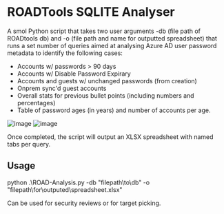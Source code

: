 # ROADTools SQLITE Analyser
A smol Python script that takes two user arguments -db (file path of ROADtools db) and -o (file path and name for outputted spreadsheet) that runs a set number of queries aimed at analysing Azure AD user password metadata to identify the following cases:

- Accounts w/ passwords > 90 days
- Accounts w/ Disable Password Expirary
- Accounts and guests w/ unchanged passwords (from creation)
- Onprem sync'd guest accounts
- Overall stats for previous bullet points (including numbers and percentages)
- Table of password ages (in years) and number of accounts per age.

![image](https://github.com/FlyingPhish/ROADTools-Analyser/assets/46652779/8c0e2af8-d252-463a-a97d-603f02fc6fbf)
![image](https://github.com/FlyingPhish/ROADTools-Analyser/assets/46652779/ad6a26bd-8a4b-4db8-b803-fe0a99d9088c)



Once completed, the script will output an XLSX spreadsheet with named tabs per query.

## Usage
python .\ROAD-Analysis.py -db "filepath\to\db" -o "filepath\for\outputed\spreadsheet.xlsx"

Can be used for security reviews or for target picking.

